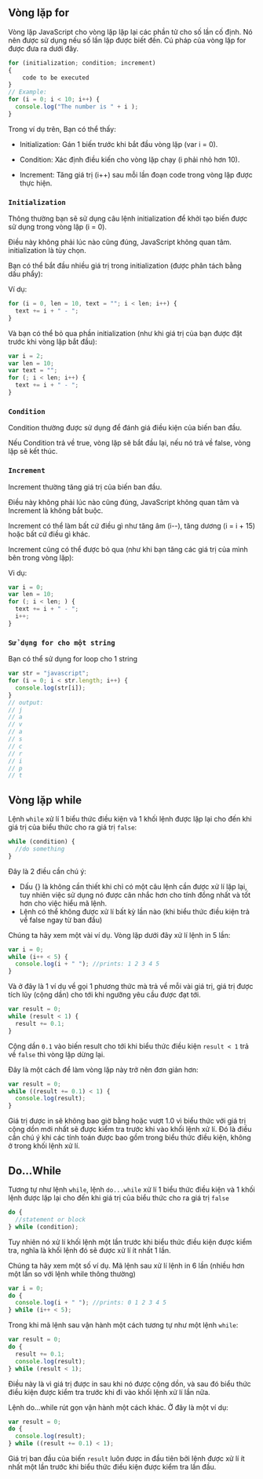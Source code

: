 ## Vòng lặp for

Vòng lặp JavaScript cho vòng lặp lặp lại các phần tử cho số lần cố định. Nó nên được sử dụng nếu số lần lặp được biết đến. Cú pháp của vòng lặp for được đưa ra dưới đây.

```js
for (initialization; condition; increment)
{
    code to be executed
}
// Example:
for (i = 0; i < 10; i++) {
  console.log("The number is " + i );
}
```

Trong ví dụ trên, Bạn có thể thấy:

- Initialization: Gán 1 biến trước khi bắt đầu vòng lặp (var i = 0).

- Condition: Xác định điều kiến cho vòng lặp chạy (i phải nhỏ hơn 10).

- Increment: Tăng giá trị (i++) sau mỗi lần đoạn code trong vòng lặp được thực hiện.

### `Initialization`

Thông thường bạn sẽ sử dụng câu lệnh initialization để khởi tạo biến được sử dụng trong vòng lặp (i = 0).

Điều này không phải lúc nào cũng đúng, JavaScript không quan tâm. initialization là tùy chọn.

Bạn có thể bắt đầu nhiều giá trị trong initialization (được phân tách bằng dấu phẩy):

Ví dụ:

```js
for (i = 0, len = 10, text = ""; i < len; i++) {
  text += i + " - ";
}
```

Và bạn có thể bỏ qua phần initialization (như khi giá trị của bạn được đặt trước khi vòng lặp bắt đầu):

```js
var i = 2;
var len = 10;
var text = "";
for (; i < len; i++) {
  text += i + " - ";
}
```

### `Condition`

Condition thường được sử dụng để đánh giá điều kiện của biến ban đầu.

Nếu Condition trả về true, vòng lặp sẽ bắt đầu lại, nếu nó trả về false, vòng lặp sẽ kết thúc.

### `Increment`

Increment thường tăng giá trị của biến ban đầu.

Điều này không phải lúc nào cũng đúng, JavaScript không quan tâm và Increment là không bắt buộc.

Increment có thể làm bất cứ điều gì như tăng âm (i--), tăng dương (i = i + 15) hoặc bất cứ điều gì khác.

Increment cũng có thể được bỏ qua (như khi bạn tăng các giá trị của mình bên trong vòng lặp):

Vi dụ:

```js
var i = 0;
var len = 10;
for (; i < len; ) {
  text += i + " - ";
  i++;
}
```

### `Sử dụng for cho một string`

Bạn có thể sử dụng for loop cho 1 string

```js
var str = "javascript";
for (i = 0; i < str.length; i++) {
  console.log(str[i]);
}
// output:
// j
// a
// v
// a
// s
// c
// r
// i
// p
// t
```

## Vòng lặp while

Lệnh `while` xử lí 1 biểu thức điều kiện và 1 khối lệnh được lặp lại cho đến khi giá trị của biểu thức cho ra giá trị `false`:

```js
while (condition) {
  //do something
}
```

Đây là 2 điều cần chú ý:

- Dấu {} là không cần thiết khi chỉ có một câu lệnh cần được xử lí lặp lại, tuy nhiên việc sử dụng nó được cân nhắc hơn cho tính đồng nhất và tốt hơn cho việc hiểu mã lệnh.
- Lệnh có thể không được xử lí bất kỳ lần nào (khi biểu thức điều kiện trả về false ngay từ ban đầu)

Chúng ta hãy xem một vài ví dụ. Vòng lặp dưới đây xử lí lệnh in 5 lần:

```js
var i = 0;
while (i++ < 5) {
  console.log(i + " "); //prints: 1 2 3 4 5
}
```

Và ở đây là 1 ví dụ về gọi 1 phương thức mà trả về mỗi vài giá trị, giá trị được tích lũy (cộng dần) cho tới khi ngưỡng yêu cầu được đạt tới.

```js
var result = 0;
while (result < 1) {
  result += 0.1;
}
```

Cộng dần `0.1` vào biến result cho tới khi biểu thức điều kiện `result < 1` trả về `false` thì vòng lặp dừng lại.

Đây là một cách để làm vòng lặp này trở nên đơn giản hơn:

```js
var result = 0;
while ((result += 0.1) < 1) {
  console.log(result);
}
```

Giá trị được in sẽ không bao giờ bằng hoặc vượt 1.0 vì biểu thức với giá trị cộng dồn mới nhất sẽ được kiểm tra trước khi vào khối lệnh xử lí. Đó là điều cần chú ý khi các tính toán được bao gồm trong biểu thức điều kiện, không ở trong khối lệnh xử lí.

## Do...While

Tương tự như lệnh `while`, lệnh `do...while` xử lí 1 biểu thức điều kiện và 1 khối lệnh được lặp lại cho đến khi giá trị của biểu thức cho ra giá trị `false`

```js
do {
  //statement or block
} while (condition);
```

Tuy nhiên nó xử lí khối lệnh một lần trước khi biểu thức điều kiện được kiểm tra, nghĩa là khối lệnh đó sẽ được xử lí ít nhất 1 lần.

Chúng ta hãy xem một số ví dụ. Mã lệnh sau xử lí lệnh in 6 lần (nhiều hơn một lần so với lệnh while thông thường)

```js
var i = 0;
do {
  console.log(i + " "); //prints: 0 1 2 3 4 5
} while (i++ < 5);
```

Trong khi mã lệnh sau vận hành một cách tương tự như một lệnh `while`:

```js
var result = 0;
do {
  result += 0.1;
  console.log(result);
} while (result < 1);
```

Điều này là vì giá trị được in sau khi nó được cộng dồn, và sau đó biểu thức điều kiện được kiểm tra trước khi đi vào khối lệnh xử lí lần nữa.

Lệnh do...while rút gọn vận hành một cách khác. Ở đây là một ví dụ:

```js
var result = 0;
do {
  console.log(result);
} while ((result += 0.1) < 1);
```

Giá trị ban đầu của biến `result` luôn được in đầu tiên bởi lệnh được xử lí ít nhất một lần trước khi biểu thức điều kiện được kiểm tra lần đầu.
